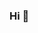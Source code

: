 ### Hi 👋

<!--
**vanmtv/vanmtv** is a ✨ _special_ ✨ repository because its `README.md` (this file) appears on your GitHub profile.

## 😄 I'm Vanessa Regina

<hr>

Full Stack Developer Focused in Java | Angular 

Bootcamp Genaration Brazil - Java Full Stack Developer 💻

FATEC-SP - Analysis And Systems Development 💻


### Hobbies :jack_o_lantern:

* Watch movies and TV's series :movie_camera:
* Swimming :swimmer:
* Read :books:
* Gothic's Stuff :ghost:
